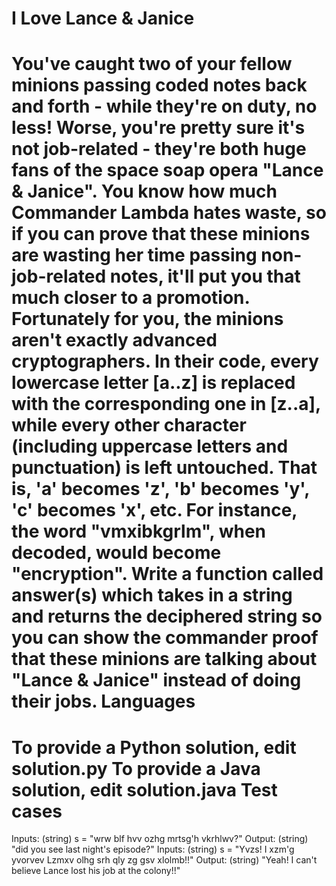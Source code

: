 I Love Lance & Janice
=====================
You've caught two of your fellow minions passing coded notes back and forth - while they're on duty, no less! Worse, you're pretty sure it's not job-related - they're both huge fans of the space soap opera "Lance & Janice". You know how much Commander Lambda hates waste, so if you can prove that these minions are wasting her time passing non-job-related notes, it'll put you that much closer to a promotion.
Fortunately for you, the minions aren't exactly advanced cryptographers. In their code, every lowercase letter [a..z] is replaced with the corresponding one in [z..a], while every other character (including uppercase letters and punctuation) is left untouched.  That is, 'a' becomes 'z', 'b' becomes 'y', 'c' becomes 'x', etc.  For instance, the word "vmxibkgrlm", when decoded, would become "encryption".
Write a function called answer(s) which takes in a string and returns the deciphered string so you can show the commander proof that these minions are talking about "Lance & Janice" instead of doing their jobs.
Languages
=========
To provide a Python solution, edit solution.py
To provide a Java solution, edit solution.java
Test cases
==========
Inputs:
    (string) s = "wrw blf hvv ozhg mrtsg'h vkrhlwv?"
Output:
    (string) "did you see last night's episode?"
Inputs:
    (string) s = "Yvzs! I xzm'g yvorvev Lzmxv olhg srh qly zg gsv xlolmb!!"
Output:
    (string) "Yeah! I can't believe Lance lost his job at the colony!!"
